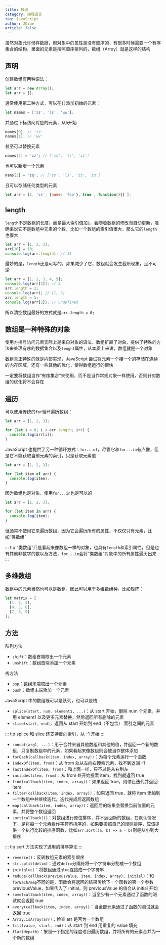 ```yaml
---
title: 数组
category: 编程语言
tag: JavaScript
author: JQiue
article: false
---
```



虽然对象允许储存数据，但对象中的属性是没有顺序的，有很多时候需要一个有序集合的结构，里面的元素是按照顺序排列的，数组（Array）就是这样的结构

## 声明

创建数组有两种语法：

```js
let arr = new Array();
let arr = [];
```

通常使用第二种方式，可以在`[]`添加初始的元素：

```js
let names = ['zs', 'ls', 'ww'];
```

并通过下标访问对应的元素，从`0`开始

```js
names[0]; // 'zs'
names[1]; // 'ww'
```

甚至可以替换元素

```js
names[2] = 'zz'; // ['zs', 'ls', 'zz']
```

也可以新增一个元素

```js
nams[3] = 'zq'; // ['zs', 'ls', 'zz', 'zq']
```

且可以存储任何类型的元素

```js
let arr = [1, 'zs', {name: 'foo'}, true , function(){} ];
```

## length

`length`不是数组的长度，而是最大索引值加`1`，会随着数组的修改而自动更新，准确来说它不是数组中元素的个数，比如一个数组的索引值很大，那么它的`length`也很大

```js
let arr = [1, 2, 3];
arr[10] = 10;
console.log(arr.length); // 11
```

最妙的是，`length`还是可写的，如果减少了它，数组就会发生截断现象，且不可逆

```js
let arr = [1, 2, 3, 4, 5];
console.log(arr[2]); // 3 
arr.length = 2;
console.log(arr); // [1, 2]
arr.length = 5;
console.log(arr[2]); // undefined 
```

所以清空数组最好的方式就是`arr.length = 0;`

## 数组是一种特殊的对象

使用方括号访问元素实际上是来自对象的语法，数组扩展了对象，提供了特殊的方法来处理有序的数据集合以及`lenght`属性，从本质上来讲，数组就是一个对象

数组真正特殊的就是内部实现，JavaScript 尝试将元素一个接一个的存储在连续的内存区域，还有一些其他的优化，使得数组运行的很快

一定要将数组当作“有序集合”来使用，而不是当作常规对象一样使用，否则针对数组的优化将不会存在

## 遍历

可以使用传统的`for`循环遍历数组：

```js
let arr = [1, 2, 3];

for (let i = 0; i < arr.length; i++) {
  console.log(arr[i]);
}
```

JavaScript 也提供了另一种循环方式：`for...of`，尽管它和`for...in`有点像，但是它不能获取当前元素的索引，只是获取元素值

```js
let arr = [1, 2, 3];

for (let item of arr) {
  console.log(item);
}
```

因为数组也是对象，使用`for...in`也是可以的

```js
let arr = [1, 2, 3];

for (let item in arr) {
  console.log(item);
}
```

但通常不使用它来遍历数组，因为它会遍历所有的属性，不仅仅只有元素，比如“类数组”

::: tip
“类数组”只是看起来像数组一样的对象，也具有`length`和索引属性，但是也有其他非数字的数以及方法，`for...in`会将“类数组”对象中的所有属性遍历出来
:::

## 多维数组

数组中的元素当然也可以是数组，因此可以用于多维数组种，比如矩阵：

```js
let matrix = [
  [1, 2, 3],
  [4, 5, 6],
  [7, 8, 9]
];
```

## 方法

队列方法

+ `shift`：数组首端取出一个元素
+ `unshift`：数组首端添加一个元素

栈方法

+ `pop`：数组末端取出一个元素
+ `push`：数组末端添加一个元素

JavaScript 中的数组既可以是队列，也可以是栈

+ `splice(start, num, element1, ...)`：从 start 开始，删除 num 个元素，并用 element1 以及更多元素替换，然后返回所有删除的元素
+ `slice(start, end)`，返回从 start 开始到 end（不包含） 索引之间的元素

::: tip
splice 和 slice 还支持反向索引，从 -1 开始
:::

+ `concat(arg1, ...)`：用于合并来自其他数组和其他的值，并返回一个新的数组，只复制数组中的元素，如果看起来像数组则会被当作整体添加
+ `forEach(callback(item, index, array))`：为每个元素运行一个函数
+ `indexOf(item, from)`：从 from 处从左向右搜索元素，找不到返回 -1
+ `lastIndexOf(item, from)`：和上面一样，只不过是从右到左
+ `includes(item, from)`：从 from 处开始搜索 item，找到就返回 true
+ `find(callback(item, index, array))`：如果返回 true，则停止迭代并返回 item
+ `filter(callback(item, index, array))`：如果返回 true，就将 item 添加到一个数组中并继续迭代，迭代完成后返回数组
+ `map(callback(item, index, array))`：返回后的结果会替换当前位置的元素，并将整个数组返回
+ `sort(callback())`：对数组进行原位排序，并不返回新的数组，在默认情况下，是将每一个元素看作字符串排序的，如果要按照自己的规则排序，应该提供一个执行比较的排序函数，比如`arr.sort((a, b) => a - b)`则是从小到大排序

::: tip
sort 方法实现了通用的排序算法
:::

+ `reverse()`：反转数组元素的索引顺序
+ `str.split(delim)`：通过`delim`分隔符将一个字符串分割成一个数组
+ `join(glue)`：将数组通过`glue`连接成一个字符串
+ `reduce(callback(previousValue, item, index, array), initial)`：和`forEach/map`不同的是，函数会将返回的结果传给下一个函数的第一个参数 previousValue，如果传入了 initial，则 previousValue 的值会从 initial 开始
+ `some(callback(item, index, array))`：当至少有一个元素通过了函数的测试就会返回 true
+ `every(callback(item, index, array))`：当全部元素通过了函数的测试就会返回 true
+ `Array.isArray(arr)`：检查 arr 是否为一个数组
+ `fill(value, start, end)`：从 start 到 end 用重复的 value 填充
+ `flat(depath)`：按照一个指定的深度递归遍历数组，并将所有的元素合并为一个新的数组
